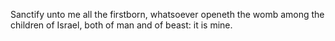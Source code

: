 Sanctify unto me all the firstborn, whatsoever openeth the womb among the children of Israel, both of man and of beast: it is mine.
